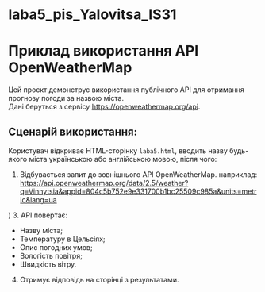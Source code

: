 # laba5_pis_Yalovitsa_IS31
# Приклад використання API OpenWeatherMap
Цей проєкт демонструє використання публічного API для отримання прогнозу погоди за назвою міста.  
Дані беруться з сервісу https://openweathermap.org/api.

## Сценарій використання:
Користувач відкриває HTML-сторінку `laba5.html`, вводить назву будь-якого міста українською або англійською мовою, після чого:
1. Відбувається запит до зовнішнього API OpenWeatherMap.
наприклад: https://api.openweathermap.org/data/2.5/weather?q=Vinnytsia&appid=804c5b752e9e331700b1bc25509c985a&units=metric&lang=ua

)
3. API повертає:
   - Назву міста;
   - Температуру в Цельсіях;
   - Опис погодних умов;
   - Вологість повітря;
   - Швидкість вітру.
4. Отримує відповідь на сторінці з результатами.

